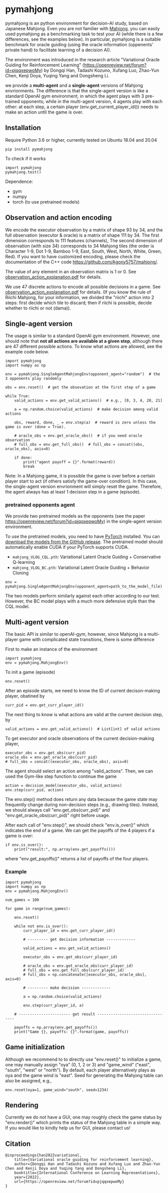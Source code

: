 # pymahjong

pymahjong is an python environment for decision-AI study, based on Japanese Mahjong. Even you are not familier with [Mahjong](https://en.wikipedia.org/wiki/Mahjong), you can easily used pymahjong as a benchmarking task to test your AI (while there is a few differences, see the examples below). In particular, pymahjong is a suitable benchmark for oracle guiding (using the oracle information (oppenents' private hand) to facilitate learning of a decision AI).


The environment was introduced in the research article "Variational Oracle Guiding for Reinforcement Learning" (https://openreview.net/forum?id=pjqqxepwoMy) by Dongqi Han, Tadashi Kozuno, Xufang Luo, Zhao-Yun Chen, Kenji Doya, Yuqing Yang and Dongsheng Li.


we provide a **multi-agent** and a **single-agent** versions of Mahjong envrionments.
The difference is that the single-agent version is like a standard OpenAI gym environment, in which the agent plays with 3 pre-trained opponents;
while in the multi-agent version, 4 agents play with each other: at each step, a certain player (env.get_current_player_id()) needs to make an action until the game is over.

## Installation

Require Python 3.6 or higher, currently tested on Ubuntu 18.04 and 20.04

```
pip install pymahjong
```

To check if it works
```
import pymahjong
pymahjong.test()
```

Dependence:
- gym
- numpy
- torch (to use pretrained models)

## Observation and action encoding

We encode the executor observation by a matrix of shape 93 by 34, and the full observation (executor & oracle) is a matrix of shape 111 by 34. The first dimension corresponds to 111 features (channels),  The second dimension of observation (with size 34) corresponds to 34 Mahjong tiles (the order is Character 1-9, Dot 1-9,  Bamboo 1-9, East, South, West, North, White, Green, Red).  If you want to have customized encoding, please check the documentation of the C++ code https://github.com/Agony5757/mahjong/.

The value of any element in an observation matrix is 1 or 0. See [observation_action_explanation.pdf](https://github.com/Agony5757/mahjong/blob/master/pymahjong/observation_action_explanation.pdf) for details.

We use 47 discrete actions to encode all possible decisions in a game. See [observation_action_explanation.pdf](https://github.com/Agony5757/mahjong/blob/master/pymahjong/observation_action_explanation.pdf) for details. (If you know the rule of Riichi Mahjong, for your information, we divided the "riichi" action into 2 steps: first decide which tile to discard; then if riichi is possible, decide whether to riichi or not (dama)).


## Single-agent version

The usage is similar to a standard OpenAI gym environment. However, one should note that **not all actions are available at a given step**, although there are 47 different possible actions.
To know what actions are allowed, see the example code below. 

```
import pymahjong
import numpy as np

env = pymahjong.SingleAgentMahjongEnv(opponent_agent="random")  # the 3 opponents play randomly

obs = env.reset()  # get the obsevation at the first step of a game

while True:
    valid_actions = env.get_valid_actions()  # e.g., [0, 3, 4, 20, 21]

    a = np.random.choice(valid_actions)  # make decision among valid actions

    obs, reward, done, _ = env.step(a)  # reward is zero unless the game is over (done = True).

    # oracle_obs = env.get_oracle_obs()  # if you need oracle observation
    # full_obs = env.get_full_obs()  # full_obs = concat((obs, oracle_obs), axis=0)

    if done:
        print("agent payoff = {}".format(reward))
        break
```

Note: In a Mahjong game, it is possible the game is over before a certain player start to act (if others satisfy the game-over condition). In this case, the single-agent version envrionment will simply reset the game. Therefore, the agent always has at least 1 decision step in a game (episode).

### pretrained opponents agent
We provide two pretrained models as the opponents (see the paper https://openreview.net/forum?id=pjqqxepwoMy) in the single-agent version environment.

To use the pretrained models, you need to have [PyTorch](https://pytorch.org/) installed. You can [download the models from the GitHub release](https://github.com/Agony5757/mahjong/releases/tag/v1.0.0). The pretrained model should automatically enable CUDA if your PyTorch supports CUDA.

- `mahjong_VLOG_CQL.pth`: Variational Latent Oracle Guiding + Conservative Q-learning
- `mahjong_VLOG_BC.pth`:  Variational Latent Oracle Guiding + Behavior Cloning
```
env = pymahjong.SingleAgentMahjongEnv(opponent_agent=path_to_the_model_file)
```

The two models perform similarly against each other according to our test. However, the BC model plays with a much more defensive style than the CQL model.   


## Multi-agent version

The basic API is similar to openAI-gym, however,
since Mahjong is a multi-player game with complicated state transitions,
there is some difference

First to make an instance of the environment
```
import pymahjong
env = pymahjong.MahjongEnv()
```

To init a game (episode)
```
env.reset()  
```

After an episode starts, we need to know the ID of current decison-making player, obatined by
```
curr_pid = env.get_curr_player_id()
```
The next thing to know is what actions are valid at the current decision step, by
```
valid_actions = env.get_valid_actions()  # List[int] of valid actions
```


To get executor and oracle observations of the current decision-making player,
```
executor_obs = env.get_obs(curr_pid)
oracle_obs = env.get_oracle_obs(curr_pid)
# full_obs = concat((executor_obs, oracle_obs), axis=0)
```
The agent should select an action among "valid_actions".
Then, we can used the Gym-like step function to continue the game
```
action = decision_model(executor_obs, valid_actions) 
env.step(curr_pid, action)
```
The env.step() method does return any data because the game state may frequently change during non-decision steps (e.g., drawing tiles).
Instead, we should always call "env.get_obs(curr_pid)" and "env.get_oracle_obs(curr_pid)" right before usage.

After each call of "env.step()", we should check "env.is_over()" which indicates the end of a game. We can get the payoffs of the 4 players if a game is over:

```
if env.is_over(): 
    print("result:", np.array(env.get_payoffs()))
```
where "env.get_payoffs()" returns a list of payoffs of the four players.

### Example
```
import pymahjong
import numpy as np
env = pymahjong.MahjongEnv()

num_games = 100

for game in range(num_games):

    env.reset()

    while not env.is_over():
        curr_player_id = env.get_curr_player_id()

        # --------- get decision information -------------

        valid_actions = env.get_valid_actions()

        executor_obs = env.get_obs(curr_player_id)

        # oracle_obs = env.get_oracle_obs(curr_player_id)
        # full_obs = env.get_full_obs(curr_player_id)
        # full_obs = np.concatenate([executor_obs, oracle_obs], axis=0)

        # --------- make decision -------------

        a = np.random.choice(valid_actions)

        env.step(curr_player_id, a)

    # ----------------------- get result ---------------------------------

    payoffs = np.array(env.get_payoffs())
    print("Game {}, payoffs: {}".format(game, payoffs))

```



## Game initialization
Although we recommend to to directly use "env.reset()" to initialize a game,
one may manually assign "oya" (0, 1, 2 or 3) and "game_wind" ("east", "south", "west" or "north"). By default, each player alternatively plays as oya and the game wind is "east".
Seed for generating the Mahjong table can also be assigned, e.g.,
```
env.reset(oya=1, game_wind="south", seed=1234)
```


## Rendering
Currently we do not have a GUI, one may roughly check the game status by "env.render()" which prints the status of the Mahjong table in a simple way. If you would like to kindly help us for GUI, please contact us!


## Citation
```
@inproceedings{han2022variational,
    title={Variational oracle guiding for reinforcement learning},
    author={Dongqi Han and Tadashi Kozuno and Xufang Luo and Zhao-Yun Chen and Kenji Doya and Yuqing Yang and Dongsheng Li},
    booktitle={International Conference on Learning Representations},
    year={2022},
    url={https://openreview.net/forum?id=pjqqxepwoMy}
}
```
